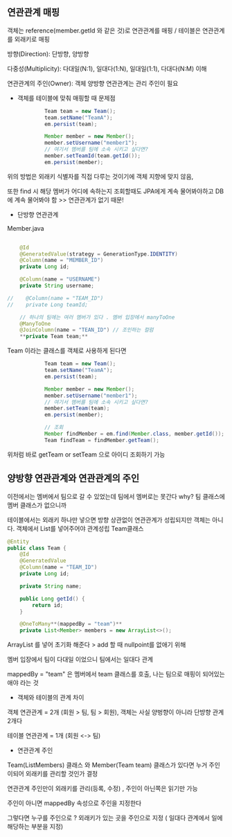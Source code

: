 
## 연관관계 매핑

객체는 reference(member.getId 와 같은 것)로 연관관계를 매핑 / 테이블은 연관관계를 외래키로 매핑

방향(Direction): 단방향, 양방향

다중성(Multiplicity): 다대일(N:1), 일대다(1:N), 일대일(1:1), 다대다(N:M) 이해

연관관계의 주인(Owner): 객체 양방향 연관관계는 관리 주인이 필요

+ 객체를 테이블에 맞춰 매핑할 때 문제점

```java
            Team team = new Team();
            team.setName("TeamA");
            em.persist(team);

            Member member = new Member();
            member.setUsername("member1");
            // 여기서 멤버를 팀에 소속 시키고 싶다면?
            member.setTeamId(team.getId());
            em.persist(member);
```

위의 방법은 외래키 식별자를 직접 다루는 것이기에 객체 지향에 맞지 않음, 

또한 find 시 해당 멤버가 어디에 속하는지 조회할때도 JPA에게 계속 물어봐야하고 DB에 계속 물어봐야 함 >> 연관관계가 없기 때문!

+ 단방향 연관관계

Member.java
```java
    
    @Id
    @GeneratedValue(strategy = GenerationType.IDENTITY)
    @Column(name = "MEMBER_ID")
    private Long id;

    @Column(name = "USERNAME")
    private String username;

//    @Column(name = "TEAM_ID")
//    private Long teamId;

    // 하나의 팀에는 여러 멤버가 있다 . 멤버 입장에서 manyToOne
    @ManyToOne
    @JoinColumn(name = "TEAN_ID") // 조인하는 컬럼 
    **private Team team;**
```

Team 이라는 클래스를 객체로 사용하게 된다면

```java
            Team team = new Team();
            team.setName("TeamA");
            em.persist(team);

            Member member = new Member();
            member.setUsername("member1");
            // 여기서 멤버를 팀에 소속 시키고 싶다면?
            member.setTeam(team);
            em.persist(member);

            // 조회
            Member findMember = em.find(Member.class, member.getId());
            Team findTeam = findMember.getTeam();
```
위처럼 바로 getTeam or setTeam 으로 아이디 조회하기 가능


## 양방향 연관관계와 연관관계의 주인

이전에서는 멤버에서 팀으로 갈 수 있었는데 팀에서 멤버로는 못간다 why? 팀 클래스에 멤버 클래스가 없으니까

테이블에서는 외래키 하나만 넣으면 방향 상관없이 연관관계가 성립되지만 객체는 아니다. 객체에서 List를 넣어주어야 관계성립
Team클래스
```java
@Entity
public class Team {
    @Id
    @GeneratedValue
    @Column(name = "TEAM_ID")
    private Long id;

    private String name;

    public Long getId() {
        return id;
    }

    @OneToMany**(mappedBy = "team")**
    private List<Member> members = new ArrayList<>();
```
ArrayList 를 넣어 초기화 해준다 > add 할 때 nullpoint를 없애기 위해 

멤버 입장에서 팀이 다대일 이었으니 팀에서는 일대다 관계

mappedBy = "team" 은 멤버에서 team 클래스를 호출, 나는 팀으로 매핑이 되어있는 애야 라는 것

+ 객체와 테이블의 관계 차이

객체 연관관계 = 2개 (회원 > 팀, 팀 > 회원), 객체는 사실 양벙향이 아니라 단뱡향 관계 2개다

테이블 연관관계 = 1개 (회원 <-> 팀)

+ 연관관계 주인

Team(ListMembers) 클래스 와 Member(Team team) 클래스가 있다면 누거 주인이되어 외래키를 관리할 것인가 결정 

연관관계 주인만이 외래키를 관리(등록, 수정) , 주인이 아닌쪽은 읽기만 가능

주인이 아니면 mappedBy 속성으로 주인을 지정한다

그렇다면 누구를 주인으로 ? 외래키가 있는 곳을 주인으로 지정 ( 일대다 관계에서 일에 해당하는 부분을 지정)




















